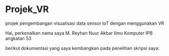 # Projek_VR
projek pengembangan visualisasi data sensor IoT dengan menggunakan VR

Hai, perkenalkan nama saya M. Reyhan Nuur Akbar Ilmu Komputer IPB angkatan 53

berikut dokumentasi yang saya kembangkan pada penelitian skripsi saya:
